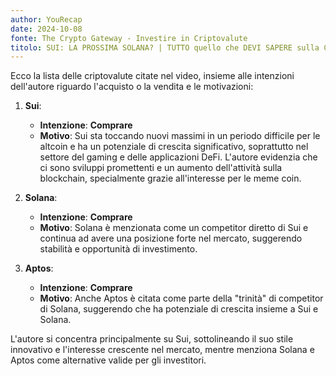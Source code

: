 ```yaml
---
author: YouRecap
date: 2024-10-08
fonte: The Crypto Gateway - Investire in Criptovalute
titolo: SUI: LA PROSSIMA SOLANA? | TUTTO quello che DEVI SAPERE sulla CRYPTO di cui PARLANO TUTTI!
---
```


Ecco la lista delle criptovalute citate nel video, insieme alle intenzioni dell'autore riguardo l'acquisto o la vendita e le motivazioni:

1. **Sui**: 
   - **Intenzione**: **Comprare**
   - **Motivo**: Sui sta toccando nuovi massimi in un periodo difficile per le altcoin e ha un potenziale di crescita significativo, soprattutto nel settore del gaming e delle applicazioni DeFi. L'autore evidenzia che ci sono sviluppi promettenti e un aumento dell'attività sulla blockchain, specialmente grazie all'interesse per le meme coin.

2. **Solana**: 
   - **Intenzione**: **Comprare**
   - **Motivo**: Solana è menzionata come un competitor diretto di Sui e continua ad avere una posizione forte nel mercato, suggerendo stabilità e opportunità di investimento.

3. **Aptos**: 
   - **Intenzione**: **Comprare**
   - **Motivo**: Anche Aptos è citata come parte della "trinità" di competitor di Solana, suggerendo che ha potenziale di crescita insieme a Sui e Solana.

L'autore si concentra principalmente su Sui, sottolineando il suo stile innovativo e l'interesse crescente nel mercato, mentre menziona Solana e Aptos come alternative valide per gli investitori.

